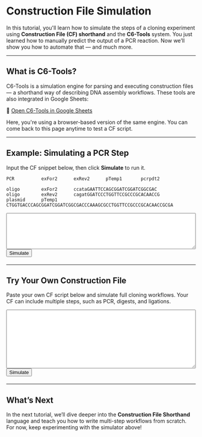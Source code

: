 # Construction File Simulation

In this tutorial, you'll learn how to simulate the steps of a cloning experiment using **Construction File (CF) shorthand** and the **C6-Tools** system. You just learned how to manually predict the output of a PCR reaction. Now we’ll show you how to automate that — and much more.

---

## What is C6-Tools?

C6-Tools is a simulation engine for parsing and executing construction files — a shorthand way of describing DNA assembly workflows. These tools are also integrated in Google Sheets:

🔗 [Open C6-Tools in Google Sheets](https://docs.google.com/spreadsheets/d/1WATXfGTY0VgpDDVf2EDKTBbBRSOQa_rFcOwFp1GsBjU/edit?usp=sharing)

Here, you're using a browser-based version of the same engine. You can come back to this page anytime to test a CF script.

---

## Example: Simulating a PCR Step

Input the CF snippet below, then click **Simulate** to run it.

```
PCR          exFor2      exRev2      pTemp1       pcrpdt2

oligo        exFor2      ccataGAATTCCAGCGGATCGGATCGGCGAC
oligo        exRev2      cagatGGATCCCTGGTTCCGCCCGCACAACCG
plasmid      pTemp1      CTGGTGACCCAGCGGATCGGATCGGCGACCCAAAGCGCCTGGTTCCGCCCGCACAACCGCGA
```

<textarea id="cfInput" rows="6" style="width:100%; font-family:monospace;"></textarea>
<br>
<button onclick="simulateCF()">Simulate</button>

<div id="cfOutput" style="margin-top:20px;"></div>

<script>
// import { parseCF, simCF } from "js/C6-Main.js";
window.simulateCF = function simulateCF() {
    const input = document.getElementById("cfInput").value.trim();
    const outputDiv = document.getElementById("cfOutput");
    outputDiv.innerHTML = "";

    try {
        const steps = parseCF(input);
        const results = simCF(steps);

        const table = document.createElement("table");
        table.style.width = "100%";
        table.style.borderCollapse = "collapse";

        const header = table.insertRow();
        ["Step", "Operation", "Product", "Sequence"].forEach(text => {
            const th = document.createElement("th");
            th.innerText = text;
            th.style.borderBottom = "2px solid black";
            th.style.textAlign = "left";
            th.style.padding = "6px";
            header.appendChild(th);
        });

        results.forEach((step, i) => {
            const row = table.insertRow();
            [i + 1, step.operation, step.product, step.sequence].forEach(text => {
                const cell = row.insertCell();
                cell.innerText = text;
                cell.style.borderTop = "1px solid #ccc";
                cell.style.padding = "6px";
                cell.style.wordBreak = "break-word";
            });
        });

        outputDiv.appendChild(table);
    } catch (err) {
        outputDiv.innerHTML = `<p style="color:red;">Error: ${err.message}</p>`;
    }
};
</script>

---

## Try Your Own Construction File

Paste your own CF script below and simulate full cloning workflows. Your CF can include multiple steps, such as PCR, digests, and ligations.

<textarea id="cfCustomInput" rows="10" style="width:100%; font-family:monospace;"></textarea>
<br>
<button onclick="simulateCustomCF()">Simulate</button>

<div id="cfCustomOutput" style="margin-top:20px;"></div>

<script>
window.simulateCustomCF = function simulateCustomCF() {
    const input = document.getElementById("cfCustomInput").value.trim();
    const outputDiv = document.getElementById("cfCustomOutput");
    outputDiv.innerHTML = "";

    try {
        const steps = parseCF(input);
        const results = simCF(steps);

        const table = document.createElement("table");
        table.style.width = "100%";
        table.style.borderCollapse = "collapse";

        const header = table.insertRow();
        ["Step", "Operation", "Product", "Sequence"].forEach(text => {
            const th = document.createElement("th");
            th.innerText = text;
            th.style.borderBottom = "2px solid black";
            th.style.textAlign = "left";
            th.style.padding = "6px";
            header.appendChild(th);
        });

        results.forEach((step, i) => {
            const row = table.insertRow();
            [i + 1, step.operation, step.product, step.sequence].forEach(text => {
                const cell = row.insertCell();
                cell.innerText = text;
                cell.style.borderTop = "1px solid #ccc";
                cell.style.padding = "6px";
                cell.style.wordBreak = "break-word";
            });
        });

        outputDiv.appendChild(table);
    } catch (err) {
        outputDiv.innerHTML = `<p style="color:red;">Error: ${err.message}</p>`;
    }
};
</script>

---

## What’s Next

In the next tutorial, we’ll dive deeper into the **Construction File Shorthand** language and teach you how to write multi-step workflows from scratch. For now, keep experimenting with the simulator above!

